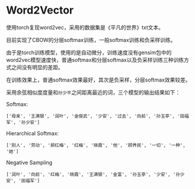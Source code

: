 # Word2Vector

使用torch复现word2vec，采用的数据集是《平凡的世界》txt文本。

目前实现了CBOW的分层softmax训练，一般softmax训练和负采样训练。

由于是torch训练模型，使用的是自动微分，训练速度没有gensim包中的word2vec模型速度快，普通softmax和分层softmax以及负采样训练三种训练方式之间没有明显的差距。

在训练效果上，普通softmax效果最好，其次是负采样，分层softmax效果较差。

采用余弦相似度度量和`孙少平`之间距离最近的词，三个模型的输出结果如下：

Softmax:

```
['母亲', '王满银', '润叶', '金俊武', '少安', '过去', '向前', '孙玉亭', '田福军', '孙少安']
```

Hierarchical Softmax:

```
['别人', '劳动', '郝红梅', '红梅', '晓霞', '他', '顾养民', '一切', '一种', '她']
```

Negative Sampling

```
['润叶', '向前', '红梅', '晓霞', '王满银', '金富', '孙玉亭', '少安', '孙少安', '田福军']
```
